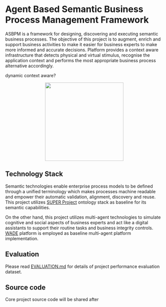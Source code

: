 # Agent Based Semantic Business Process Management Framework
ASBPM is a framework for designing, discovering and executing semantic business processes. The objective of this project is to
augment, enrich and support business activities to make it easier for business experts to make more informed and accurate decisions. Platform provides a context aware infrastructure that detects physical and virtual stimulus, recognise the application context and performs the most appropriate business process alternative accordingly. 

dynamic context aware?

<p align="center">
<img align="center" width="250" height="250" src="https://github.com/asbpm/asbpm/blob/master/github_logo_10.png">
</p>

## Technology Stack
Semantic technologies enable enterprise process models to be defined through a unified terminology which makes processes machine readable and empower their automatic validation, alignment, discovery and reuse. This project utilizes [SUPER Project](https://cordis.europa.eu/project/rcn/105285_en.html) ontology stack as baseline for its semantic capabilities.

On the other hand, this project utilizes multi-agent technologies to simulate cognitive and social aspects of business experts and act like a digital assistants to support their routine tasks and business integrity controls. [WADE](http://jade.tilab.com/wadeproject/) platform is employed as baseline multi-agent platform implementation.

## Evaluation
Please read [EVALUATION.md](https://github.com/asbpm/asbpm/blob/master/evaluationData/README.md) for details of project performance evaluation dataset.

## Source code
Core project source code will be shared after  
